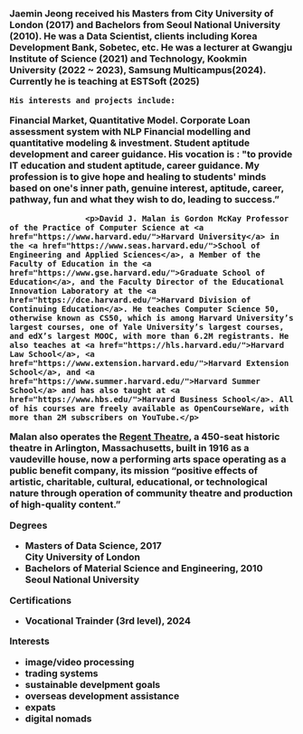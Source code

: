 <html lang="en-uk" data-bs-theme="light"><head><meta http-equiv="Content-Type" content="text/html; charset=UTF-8">
<main class="col-md-7">
<h3>
  <p>
    Jaemin Jeong received his Masters from City University of London (2017) and Bachelors from Seoul National University (2010). He was a Data Scientist, clients including Korea Development Bank, Sobetec, etc. He was a lecturer at Gwangju Institute of Science (2021) and Technology, Kookmin University (2022 ~ 2023), Samsung Multicampus(2024).
Currently he is teaching at ESTSoft (2025)
    
    His interests and projects include:

Financial Market, Quantitative Model.
Corporate Loan assessment system with NLP
Financial modelling and quantitative modeling & investment.
Student aptitude development and career guidance.
His vocation is : "to provide IT education and student aptitude, career 
guidance. My profession is to give hope and healing to students' minds based on one's inner path, genuine interest, aptitude, career, pathway, fun and what they wish to do, leading to success.”
  </p>


  
                    <p>David J. Malan is Gordon McKay Professor of the Practice of Computer Science at <a href="https://www.harvard.edu/">Harvard University</a> in the <a href="https://www.seas.harvard.edu/">School of Engineering and Applied Sciences</a>, a Member of the Faculty of Education in the <a href="https://www.gse.harvard.edu/">Graduate School of Education</a>, and the Faculty Director of the Educational Innovation Laboratory at the <a href="https://dce.harvard.edu/">Harvard Division of Continuing Education</a>. He teaches Computer Science 50, otherwise known as CS50, which is among Harvard University’s largest courses, one of Yale University’s largest courses, and edX’s largest MOOC, with more than 6.2M registrants. He also teaches at <a href="https://hls.harvard.edu/">Harvard Law School</a>, <a href="https://www.extension.harvard.edu/">Harvard Extension School</a>, and <a href="https://www.summer.harvard.edu/">Harvard Summer School</a> and has also taught at <a href="https://www.hbs.edu/">Harvard Business School</a>. All of his courses are freely available as OpenCourseWare, with more than 2M subscribers on YouTube.</p>

<p>Malan also operates the <a href="https://regenttheatre.com/">Regent Theatre</a>, a 450-seat historic theatre in Arlington, Massachusetts, built in 1916 as a vaudeville house, now a performing arts space operating as a public benefit company, its mission “positive effects of artistic, charitable, cultural, educational, or technological nature through operation of community theatre and production of high-quality content.”</p>

<p class="fw-bold">Degrees</p>
<ul class="fa-ul">
<li>
<span class="fa-li fas fa-graduation-cap"></span>
<div>Masters of Data Science, 2017</div>
<div class="small">City University of London</div>
</li>
<li>
<span class="fa-li fas fa-graduation-cap"></span>
<div>Bachelors of Material Science and Engineering, 2010</div>
<div class="small">Seoul National University</div>
</li>
</ul>

<p class="fw-bold">Certifications</p>
<ul class="fa-ul">
<li>
<span class="fa-li fas fa-graduation-cap"></span>
<div>Vocational Trainder (3rd level), 2024</div>
<div class="small"></div>
</li>
</ul>

<p class="fw-bold">Interests</p>
<ul>
<li>image/video processing</li>
<li>trading systems</li>
<li>sustainable develpment goals</li>
<li>overseas development assistance</li>
<li>expats</li>  
<li>digital nomads</li>
</ul>

</h3>                </main>
        
